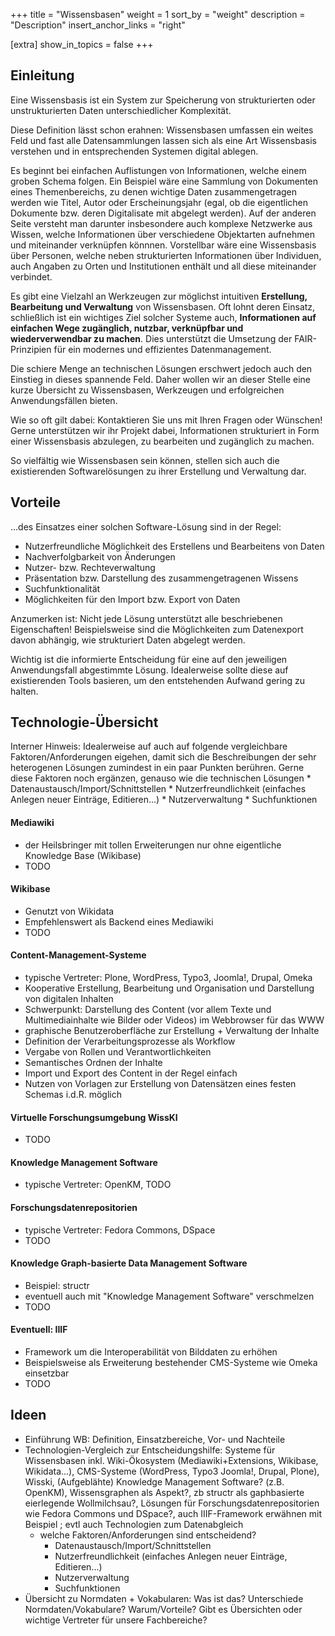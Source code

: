 +++
title = "Wissensbasen"
weight = 1
sort_by = "weight"
description = "Description"
insert_anchor_links = "right"

[extra]
show_in_topics = false
+++

## Einleitung

Eine Wissensbasis ist ein System zur Speicherung von strukturierten oder unstrukturierten Daten unterschiedlicher Komplexität.

Diese Definition lässt schon erahnen: Wissensbasen umfassen ein weites Feld und fast alle Datensammlungen lassen sich als eine Art Wissensbasis verstehen und in entsprechenden Systemen digital ablegen.

Es beginnt bei einfachen Auflistungen von Informationen, welche einem groben Schema folgen. Ein Beispiel wäre eine Sammlung von Dokumenten eines Themenbereichs, zu denen wichtige Daten zusammengetragen werden wie Titel, Autor oder Erscheinungsjahr (egal, ob die eigentlichen Dokumente bzw. deren Digitalisate mit abgelegt werden).
Auf der anderen Seite versteht man darunter insbesondere auch komplexe Netzwerke aus Wissen, welche Informationen über verschiedene Objektarten aufnehmen und miteinander verknüpfen könnnen. Vorstellbar wäre eine Wissensbasis über Personen, welche neben strukturierten Informationen über Individuen, auch Angaben zu Orten und Institutionen enthält und all diese miteinander verbindet.

Es gibt eine Vielzahl an Werkzeugen zur möglichst intuitiven **Erstellung, Bearbeitung und Verwaltung** von Wissensbasen. Oft lohnt deren Einsatz, schließlich ist ein wichtiges Ziel solcher Systeme auch, **Informationen auf einfachen Wege zugänglich, nutzbar, verknüpfbar und wiederverwendbar zu machen**. Dies unterstützt die Umsetzung der FAIR-Prinzipien für ein modernes und effizientes Datenmanagement.

Die schiere Menge an technischen Lösungen erschwert jedoch auch den Einstieg in dieses spannende Feld. Daher wollen wir an dieser Stelle eine kurze Übersicht zu Wissensbasen, Werkzeugen und erfolgreichen Anwendungsfällen bieten.

Wie so oft gilt dabei: Kontaktieren Sie uns mit Ihren Fragen oder Wünschen! Gerne unterstützen wir ihr Projekt dabei, Informationen strukturiert in Form einer Wissensbasis abzulegen, zu bearbeiten und zugänglich zu machen.


So vielfältig wie Wissensbasen sein können, stellen sich auch die existierenden Softwarelösungen zu ihrer Erstellung und Verwaltung dar.

## Vorteile

...des Einsatzes einer solchen Software-Lösung sind in der Regel:

* Nutzerfreundliche Möglichkeit des Erstellens und Bearbeitens von Daten
* Nachverfolgbarkeit von Änderungen
* Nutzer- bzw. Rechteverwaltung
* Präsentation bzw. Darstellung des zusammengetragenen Wissens
* Suchfunktionalität
* Möglichkeiten für den Import bzw. Export von Daten

Anzumerken ist: Nicht jede Lösung unterstützt alle beschriebenen Eigenschaften!
Beispielsweise sind die Möglichkeiten zum Datenexport davon abhängig, wie strukturiert Daten abgelegt werden.

Wichtig ist die informierte Entscheidung für eine auf den jeweiligen Anwendungsfall abgestimmte Lösung. Idealerweise sollte diese auf existierenden Tools basieren, um den entstehenden Aufwand gering zu halten.

## Technologie-Übersicht

Interner Hinweis: Idealerweise auf auch auf folgende vergleichbare Faktoren/Anforderungen eigehen, damit sich die Beschreibungen der sehr heterogenen Lösungen zumindest in ein paar Punkten berühren. Gerne diese Faktoren noch ergänzen, genauso wie die technischen Lösungen
    * Datenaustausch/Import/Schnittstellen
    * Nutzerfreundlichkeit (einfaches Anlegen neuer Einträge, Editieren...)
    * Nutzerverwaltung
    * Suchfunktionen

#### Mediawiki

* der Heilsbringer mit tollen Erweiterungen nur ohne eigentliche Knowledge Base (Wikibase)
* TODO

#### Wikibase

* Genutzt von Wikidata
* Empfehlenswert als Backend eines Mediawiki
* TODO

#### Content-Management-Systeme

* typische Vertreter: Plone, WordPress, Typo3, Joomla!, Drupal, Omeka
* Kooperative Erstellung, Bearbeitung und Organisation und Darstellung von digitalen Inhalten
* Schwerpunkt: Darstellung des Content (vor allem Texte und Multimediainhalte wie Bilder oder Videos) im Webbrowser für das WWW
* graphische Benutzeroberfläche zur Erstellung + Verwaltung der Inhalte
* Definition der Verarbeitungsprozesse als Workflow
* Vergabe von Rollen und Verantwortlichkeiten
* Semantisches Ordnen der Inhalte
* Import und Export des Content in der Regel einfach
* Nutzen von Vorlagen zur Erstellung von Datensätzen eines festen Schemas i.d.R. möglich

#### Virtuelle Forschungsumgebung WissKI

* TODO

#### Knowledge Management Software

* typische Vertreter: OpenKM, TODO

#### Forschungsdatenrepositorien

* typische Vertreter: Fedora Commons, DSpace
* TODO

#### Knowledge Graph-basierte Data Management Software

* Beispiel: structr
* eventuell auch mit "Knowledge Management Software" verschmelzen
* TODO

#### Eventuell: IIIF

* Framework um die Interoperabilität von Bilddaten zu erhöhen
* Beispielsweise als Erweiterung bestehender CMS-Systeme wie Omeka einsetzbar
* TODO

## Ideen

* Einführung WB: Definition, Einsatzbereiche, Vor- und Nachteile
* Technologien-Vergleich zur Entscheidungshilfe: Systeme für Wissensbasen inkl. Wiki-Ökosystem (Mediawiki+Extensions, Wikibase, Wikidata...), CMS-Systeme (WordPress, Typo3 Joomla!, Drupal, Plone), Wisski, (Aufgeblähte) Knowledge Management Software? (z.B. OpenKM), Wissensgraphen als Aspekt?, zb structr als gaphbasierte eierlegende Wollmilchsau?, Lösungen für Forschungsdatenrepositorien wie Fedora Commons und DSpace?, auch IIIF-Framework erwähnen mit Beispiel ; evtl auch Technologien zum Datenabgleich
  * welche Faktoren/Anforderungen sind entscheidend?
    * Datenaustausch/Import/Schnittstellen
    * Nutzerfreundlichkeit (einfaches Anlegen neuer Einträge, Editieren...)
    * Nutzerverwaltung
    * Suchfunktionen
* Übersicht zu Normdaten + Vokabularen: Was ist das? Unterschiede Normdaten/Vokabulare? Warum/Vorteile? Gibt es Übersichten oder wichtige Vertreter für unsere Fachbereiche?
